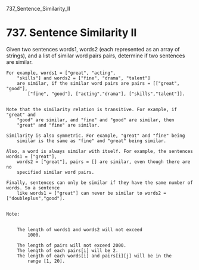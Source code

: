 737_Sentence_Similarity_II
# 737. Sentence Similarity II

Given two sentences words1, words2 (each represented as an array of strings),
        and a list of similar word pairs pairs, determine if two sentences are similar.
    

    For example, words1 = ["great", "acting",
        "skills"] and words2 = ["fine", "drama", "talent"]
        are similar, if the similar word pairs are pairs = [["great", "good"],
            ["fine", "good"], ["acting","drama"], ["skills","talent"]].
    

    Note that the similarity relation is transitive. For example, if "great" and
        "good" are similar, and "fine" and "good" are similar, then
        "great" and "fine" are similar.

    Similarity is also symmetric. For example, "great" and "fine" being
        similar is the same as "fine" and "great" being similar.

    Also, a word is always similar with itself. For example, the sentences words1 = ["great"],
        words2 = ["great"], pairs = [] are similar, even though there are no
        specified similar word pairs.

    Finally, sentences can only be similar if they have the same number of words. So a sentence
        like words1 = ["great"] can never be similar to words2 = ["doubleplus","good"].
    

    Note:

    
        The length of words1 and words2 will not exceed
            1000.
        
        The length of pairs will not exceed 2000.
        The length of each pairs[i] will be 2.
        The length of each words[i] and pairs[i][j] will be in the
            range [1, 20].